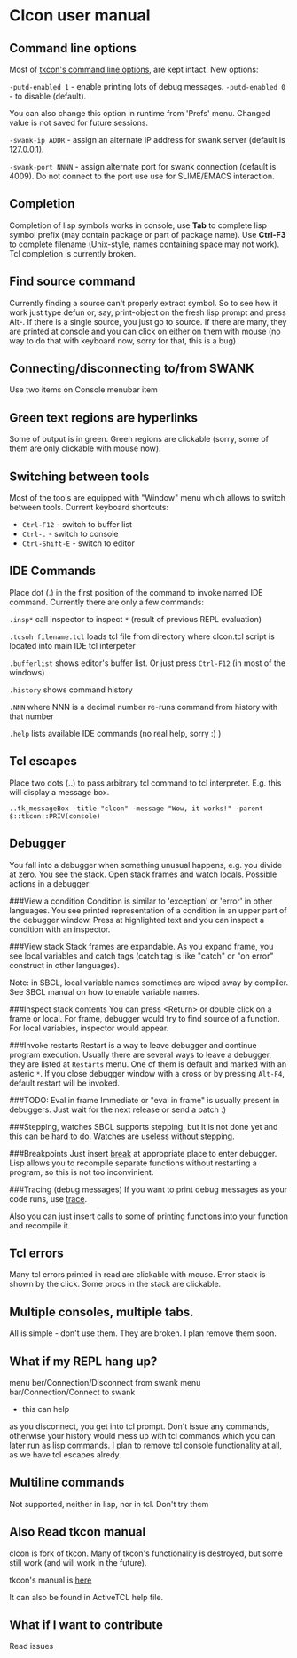Clcon user manual
===========

Command line options
--------------------
Most of [tkcon's command line options](http://tkcon.sourceforge.net/docs/start.html), are kept intact.
New options: 

```-putd-enabled 1``` - enable printing lots of debug messages. ```-putd-enabled 0``` - to disable (default).

You can also change this option in runtime from 'Prefs' menu. Changed value is not saved for future sessions. 

```-swank-ip ADDR``` - assign an alternate IP address for swank server (default is 127.0.0.1).

```-swank-port NNNN``` - assign alternate port for swank connection (default is 4009). Do not connect to the port use use for SLIME/EMACS interaction. 

Completion
----------
Completion of lisp symbols works in console, use **Tab** to complete lisp symbol prefix (may contain package or part of package name).
Use **Ctrl-F3** to complete filename (Unix-style, names containing space may not work). 
Tcl completion is currently broken. 

Find source command
-------------------
Currently finding a source can't properly extract symbol. So to see how it work just type
defun 
or, say, 
print-object 
on the fresh lisp prompt and press Alt-. 
If there is a single source, you just go to source. 
If there are many, they are printed at console and you can click on either on them with mouse (no way to do that
with keyboard now, sorry for that, this is a bug)

Connecting/disconnecting to/from SWANK
--------------------------------------
Use two items on Console menubar item

Green text regions are hyperlinks
---------------------------------
Some of output is in green. Green regions are clickable (sorry, some of them are only clickable with mouse now). 

Switching between tools
-----------------------
Most of the tools are equipped with "Window" menu which allows to switch between tools. Current keyboard shortcuts:

- `Ctrl-F12` - switch to buffer list
- `Ctrl-.` - switch to console
- `Ctrl-Shift-E` - switch to editor

IDE Commands
------------
Place dot (.) in the first position of the command to invoke named IDE command. Currently there are only a few commands:

```.insp*``` call inspector to inspect ```*``` (result of previous REPL evaluation)

```.tcsoh filename.tcl``` loads tcl file from directory where clcon.tcl script is located into main IDE tcl interpeter 

```.bufferlist``` shows editor's buffer list. Or just press `Ctrl-F12` (in most of the windows)

```.history``` shows command history

```.NNN``` where NNN is a decimal number re-runs command from history with that number

```.help``` lists available IDE commands (no real help, sorry :) )

Tcl escapes
-----------
Place two dots (..) to pass arbitrary tcl command to tcl interpreter. E.g. this will display a message box.

```
..tk_messageBox -title "clcon" -message "Wow, it works!" -parent $::tkcon::PRIV(console)
```

Debugger
--------
You fall into a debugger when something unusual happens, e.g. you divide at zero. You see the stack. 
Open stack frames and watch locals. Possible actions in a debugger:

###View a condition
Condition is similar to 'exception' or 'error' in other languages. You see printed representation 
of a condition in an upper part of the debugger window. Press at highlighted text and you can inspect
a condition with an inspector.

###View stack
Stack frames are expandable. As you expand frame, you see local variables and catch tags (catch tag is like "catch" or "on error" 
construct in other languages).

Note: in SBCL, local variable names sometimes are wiped away by compiler. See SBCL manual on how to enable variable names.

###Inspect stack contents
You can press \<Return\> or double click on a frame or local. For frame, debugger would try to find source of a function. 
For local variables, inspector would appear. 

###Invoke restarts 
Restart is a way to leave debugger and continue program execution. Usually there are 
several ways to leave a debugger, they are listed at `Restarts` menu. One of them is default
and marked with an asteric `*`. If you close debugger window with a cross or by pressing `Alt-F4`,
default restart will be invoked. 

###TODO: Eval in frame
Immediate or "eval in frame" is usually present in debuggers. Just wait for the next release or send a patch :) 

###Stepping, watches
SBCL supports stepping, but it is not done yet and this can be hard to do. Watches are useless without stepping.

###Breakpoints
Just insert [break](http://www.lispworks.com/documentation/lw60/CLHS/Body/f_break.htm) at appropriate place to enter debugger.
Lisp allows you to recompile separate functions without restarting a program, so this is not too inconvinient.

###Tracing (debug messages)
If you want to print debug messages as your code runs, use [trace](http://www.lispworks.com/documentation/lw60/CLHS/Body/m_tracec.htm).

Also you can just insert calls to [some of printing functions](http://www.lispworks.com/documentation/lw60/CLHS/Body/f_wr_pr.htm) 
into your function and recompile it. 

Tcl errors
----------
Many tcl errors printed in read are clickable with mouse. Error stack is shown by the click. Some procs in the stack are clickable.

Multiple consoles, multiple tabs.
---------------------------------
All is simple - don't use them. They are broken. I plan remove them soon. 

What if my REPL hang up?
------------------------
menu ber/Connection/Disconnect from swank
menu bar/Connection/Connect to swank
- this can help

as you disconnect, you get into tcl prompt. Don't issue any commands, otherwise your history would mess up
with tcl commands which you can later run as lisp commands. I plan to remove tcl console functionality at all,
as we have tcl escapes alredy.

Multiline commands
------------------
Not supported, neither in lisp, nor in tcl. Don't try them

Also Read tkcon manual
----------------------
clcon is fork of tkcon. Many of tkcon's functionality is destroyed, but some still work (and will work in the future).

tkcon's manual is [here](http://tkcon.sourceforge.net/docs/index.html)

It can also be found in ActiveTCL help file.
 
## What if I want to contribute
Read issues
